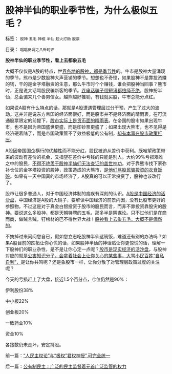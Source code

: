 # 股神半仙的职业季节性，为什么极似五毛？

标签： `股神` `五毛` `神棍` `半仙` `趁火打劫` `股票` 

目录： `唱唱反调之八卦时评`

**股神半仙的职业季节性，看上去都象五毛**

大概不仅仅是A股的特点，世[界各地的股神，都是季节性](../../../2011/12/28/防左，防贼，防股神.md)的。牛市是股神大量涌现的季节，熊市是少数股神大声营销的季节。想想也不奇怪，如果股神不是靠投资赚的钱，干的是金字塔融资的生意，那么牛市时个个赚钱，谁会把股神当回事？熊市时，正是说大话骂股民骗新客的季节。[连电话骗子带短讯都络绎不绝](../../../2011/8/25/欣赏电话骗子的选择性心理艺术.md)，股神扮半仙，总会骗来几个善男信女。越熊越好推销，有钱就买股，牛市总能分点红。

如果说A股有什么特点的话，那就是A股遭遇管理层过分干预，产生了过大的波动。这并非是说东方帝国的经济面很好，而是股市并不是经济面的晴雨表，在可流通股票限定的前提下，[股市实际上是货币面的晴雨表](../../../2010/3/26/中国股市不是经济的晴雨表.md)。在帝国的股市如果出现牛市，也不是因为帝国盛世更盛，而是印钞票更盛了；如果出现大熊市，也不见得是经济硬着陆了，而是帝国政策管不了效益极低的公有制，[却有本事在股市政策打压](../../../2012/1/5/股市锚定实体经济，股市的炒作有益无害.md)。

A股因帝国国企横行的优越性而不能分红，股民被迫从差价中获利。既唯望政策带来的波动有差价的机会，又指望在差价中亏钱的只能是别人。大约99%亏损艰难之中的股民，[不得不艳羡于股神半仙们无法查证的盖世神功](../../../2011/12/29/股神斗法，比拼隐私斗面子.md)。对于靠熊市找下家弥补仓位的金字塔投资的股神，政策造成的大熊市，[是他们骂股民骗投资的衣食饭碗](../../../2011/12/29/骂干预市场是有用的，骂股市是为了争夺资金.md)。如果有一天中国真的市场经济了，A股真的可以正常投资了，股神也该改行了。

股市让很多普通人，对于中国经济体制的痼疾有深刻的认识。[A股是中国经济的活沙盘](../../../2011/12/29/A股百态是中国民主进程的活沙盘;中国国民民主素质确实低.md)，中国经济是A股的大镜子，要解读中国经济的前景内因，没有比股市更好的参照物。不过这是对于真金白银投资于股市的股民而言，而非不靠投资靠股灾的股神。要说这么多股神，都是天朝特聘的五毛，那多半是阴谋论。只不过他们是在商而商，做贼言贼，钉棺材的巴不得世界大战！[股神看上去象五毛，大概不是偶然的](../../../2011/5/18/否定市场的五毛股神信仰什么？.md)。

不妨掉过来问问您自已，假如您立志吃股神半仙这碗饭，难道还有别的办法吗？如果A股目前的跌拓让你心慌的话，如果股神半仙的神话贴让你更惊慌的话，理解一下股神们的职业杂性，是不是让你心定一点呢？[股市是现实经济的活沙盘](../../../2012/5/7/证监会可以“挽国企将倾之大厦”吗？.md)，与股神对应的就是[公害知识分子，会拿着社会上让你关心的某些事，大骂小民百姓“自私自利”，](../../../2012/9/10/公害知识分子煽动民粹，为了闹革命！.md)是让你共鸣呢？还是象股市一样，让你分散了对管理层政策过度的关注呢？

今天的亏损赶上了大盘，接近1.5个百分点，仓位仍然是90%：

伊利股份38%

中小板22%

创业板20%

一致药业10%

资金10%

各接数仍未走坏，安定持股。



前一篇：[“人民主权论”与“极权”君权神授”,可完全统一](../../../2012/10/23/“人民主权论”与“极权”君权神授”,可完全统一.md)

后一篇：[公有制民主：广泛的民主监督着元首广泛监管的权力](../../../2012/10/24/公有制民主：广泛的民主监督着元首广泛监管的权力.md)
